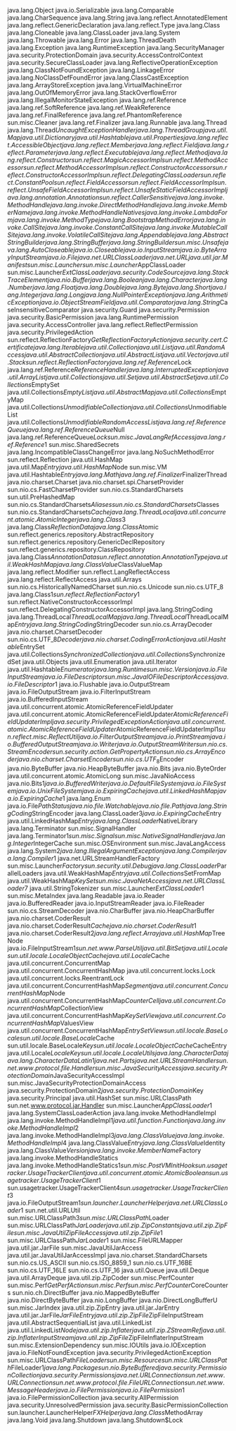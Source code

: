 java.lang.Object
java.io.Serializable
java.lang.Comparable
java.lang.CharSequence
java.lang.String
java.lang.reflect.AnnotatedElement
java.lang.reflect.GenericDeclaration
java.lang.reflect.Type
java.lang.Class
java.lang.Cloneable
java.lang.ClassLoader
java.lang.System
java.lang.Throwable
java.lang.Error
java.lang.ThreadDeath
java.lang.Exception
java.lang.RuntimeException
java.lang.SecurityManager
java.security.ProtectionDomain
java.security.AccessControlContext
java.security.SecureClassLoader
java.lang.ReflectiveOperationException
java.lang.ClassNotFoundException
java.lang.LinkageError
java.lang.NoClassDefFoundError
java.lang.ClassCastException
java.lang.ArrayStoreException
java.lang.VirtualMachineError
java.lang.OutOfMemoryError
java.lang.StackOverflowError
java.lang.IllegalMonitorStateException
java.lang.ref.Reference
java.lang.ref.SoftReference
java.lang.ref.WeakReference
java.lang.ref.FinalReference
java.lang.ref.PhantomReference
sun.misc.Cleaner
java.lang.ref.Finalizer
java.lang.Runnable
java.lang.Thread
java.lang.Thread$UncaughtExceptionHandler
java.lang.ThreadGroup
java.util.Map
java.util.Dictionary
java.util.Hashtable
java.util.Properties
java.lang.reflect.AccessibleObject
java.lang.reflect.Member
java.lang.reflect.Field
java.lang.reflect.Parameter
java.lang.reflect.Executable
java.lang.reflect.Method
java.lang.reflect.Constructor
sun.reflect.MagicAccessorImpl
sun.reflect.MethodAccessor
sun.reflect.MethodAccessorImpl
sun.reflect.ConstructorAccessor
sun.reflect.ConstructorAccessorImpl
sun.reflect.DelegatingClassLoader
sun.reflect.ConstantPool
sun.reflect.FieldAccessor
sun.reflect.FieldAccessorImpl
sun.reflect.UnsafeFieldAccessorImpl
sun.reflect.UnsafeStaticFieldAccessorImpl
java.lang.annotation.Annotation
sun.reflect.CallerSensitive
java.lang.invoke.MethodHandle
java.lang.invoke.DirectMethodHandle
java.lang.invoke.MemberName
java.lang.invoke.MethodHandleNatives
java.lang.invoke.LambdaForm
java.lang.invoke.MethodType
java.lang.BootstrapMethodError
java.lang.invoke.CallSite
java.lang.invoke.ConstantCallSite
java.lang.invoke.MutableCallSite
java.lang.invoke.VolatileCallSite
java.lang.Appendable
java.lang.AbstractStringBuilder
java.lang.StringBuffer
java.lang.StringBuilder
sun.misc.Unsafe
java.lang.AutoCloseable
java.io.Closeable
java.io.InputStream
java.io.ByteArrayInputStream
java.io.File
java.net.URLClassLoader
java.net.URL
java.util.jar.Manifest
sun.misc.Launcher
sun.misc.Launcher$AppClassLoader
sun.misc.Launcher$ExtClassLoader
java.security.CodeSource
java.lang.StackTraceElement
java.nio.Buffer
java.lang.Boolean
java.lang.Character
java.lang.Number
java.lang.Float
java.lang.Double
java.lang.Byte
java.lang.Short
java.lang.Integer
java.lang.Long
java.lang.NullPointerException
java.lang.ArithmeticException
java.io.ObjectStreamField
java.util.Comparator
java.lang.String$CaseInsensitiveComparator
java.security.Guard
java.security.Permission
java.security.BasicPermission
java.lang.RuntimePermission
java.security.AccessController
java.lang.reflect.ReflectPermission
java.security.PrivilegedAction
sun.reflect.ReflectionFactory$GetReflectionFactoryAction
java.security.cert.Certificate
java.lang.Iterable
java.util.Collection
java.util.List
java.util.RandomAccess
java.util.AbstractCollection
java.util.AbstractList
java.util.Vector
java.util.Stack
sun.reflect.ReflectionFactory
java.lang.ref.Reference$Lock
java.lang.ref.Reference$ReferenceHandler
java.lang.InterruptedException
java.util.ArrayList
java.util.Collections
java.util.Set
java.util.AbstractSet
java.util.Collections$EmptySet
java.util.Collections$EmptyList
java.util.AbstractMap
java.util.Collections$EmptyMap
java.util.Collections$UnmodifiableCollection
java.util.Collections$UnmodifiableList
java.util.Collections$UnmodifiableRandomAccessList
java.lang.ref.ReferenceQueue
java.lang.ref.ReferenceQueue$Null
java.lang.ref.ReferenceQueue$Lock
sun.misc.JavaLangRefAccess
java.lang.ref.Reference$1
sun.misc.SharedSecrets
java.lang.IncompatibleClassChangeError
java.lang.NoSuchMethodError
sun.reflect.Reflection
java.util.HashMap
java.util.Map$Entry
java.util.HashMap$Node
sun.misc.VM
java.util.Hashtable$Entry
java.lang.Math
java.lang.ref.Finalizer$FinalizerThread
java.nio.charset.Charset
java.nio.charset.spi.CharsetProvider
sun.nio.cs.FastCharsetProvider
sun.nio.cs.StandardCharsets
sun.util.PreHashedMap
sun.nio.cs.StandardCharsets$Aliases
sun.nio.cs.StandardCharsets$Classes
sun.nio.cs.StandardCharsets$Cache
java.lang.ThreadLocal
java.util.concurrent.atomic.AtomicInteger
java.lang.Class$3
java.lang.Class$ReflectionData
java.lang.Class$Atomic
sun.reflect.generics.repository.AbstractRepository
sun.reflect.generics.repository.GenericDeclRepository
sun.reflect.generics.repository.ClassRepository
java.lang.Class$AnnotationData
sun.reflect.annotation.AnnotationType
java.util.WeakHashMap
java.lang.ClassValue$ClassValueMap
java.lang.reflect.Modifier
sun.reflect.LangReflectAccess
java.lang.reflect.ReflectAccess
java.util.Arrays
sun.nio.cs.HistoricallyNamedCharset
sun.nio.cs.Unicode
sun.nio.cs.UTF_8
java.lang.Class$1
sun.reflect.ReflectionFactory$1
sun.reflect.NativeConstructorAccessorImpl
sun.reflect.DelegatingConstructorAccessorImpl
java.lang.StringCoding
java.lang.ThreadLocal$ThreadLocalMap
java.lang.ThreadLocal$ThreadLocalMap$Entry
java.lang.StringCoding$StringDecoder
sun.nio.cs.ArrayDecoder
java.nio.charset.CharsetDecoder
sun.nio.cs.UTF_8$Decoder
java.nio.charset.CodingErrorAction
java.util.Hashtable$EntrySet
java.util.Collections$SynchronizedCollection
java.util.Collections$SynchronizedSet
java.util.Objects
java.util.Enumeration
java.util.Iterator
java.util.Hashtable$Enumerator
java.lang.Runtime
sun.misc.Version
java.io.FileInputStream
java.io.FileDescriptor
sun.misc.JavaIOFileDescriptorAccess
java.io.FileDescriptor$1
java.io.Flushable
java.io.OutputStream
java.io.FileOutputStream
java.io.FilterInputStream
java.io.BufferedInputStream
java.util.concurrent.atomic.AtomicReferenceFieldUpdater
java.util.concurrent.atomic.AtomicReferenceFieldUpdater$AtomicReferenceFieldUpdaterImpl
java.security.PrivilegedExceptionAction
java.util.concurrent.atomic.AtomicReferenceFieldUpdater$AtomicReferenceFieldUpdaterImpl$1
sun.reflect.misc.ReflectUtil
java.io.FilterOutputStream
java.io.PrintStream
java.io.BufferedOutputStream
java.io.Writer
java.io.OutputStreamWriter
sun.nio.cs.StreamEncoder
sun.security.action.GetPropertyAction
sun.nio.cs.ArrayEncoder
java.nio.charset.CharsetEncoder
sun.nio.cs.UTF_8$Encoder
java.nio.ByteBuffer
java.nio.HeapByteBuffer
java.nio.Bits
java.nio.ByteOrder
java.util.concurrent.atomic.AtomicLong
sun.misc.JavaNioAccess
java.nio.Bits$1
java.io.BufferedWriter
java.io.DefaultFileSystem
java.io.FileSystem
java.io.UnixFileSystem
java.io.ExpiringCache
java.util.LinkedHashMap
java.io.ExpiringCache$1
java.lang.Enum
java.io.File$PathStatus
java.nio.file.Watchable
java.nio.file.Path
java.lang.StringCoding$StringEncoder
java.lang.ClassLoader$3
java.io.ExpiringCache$Entry
java.util.LinkedHashMap$Entry
java.lang.ClassLoader$NativeLibrary
java.lang.Terminator
sun.misc.SignalHandler
java.lang.Terminator$1
sun.misc.Signal
sun.misc.NativeSignalHandler
java.lang.Integer$IntegerCache
sun.misc.OSEnvironment
sun.misc.JavaLangAccess
java.lang.System$2
java.lang.IllegalArgumentException
java.lang.Compiler
java.lang.Compiler$1
java.net.URLStreamHandlerFactory
sun.misc.Launcher$Factory
sun.security.util.Debug
java.lang.ClassLoader$ParallelLoaders
java.util.WeakHashMap$Entry
java.util.Collections$SetFromMap
java.util.WeakHashMap$KeySet
sun.misc.JavaNetAccess
java.net.URLClassLoader$7
java.util.StringTokenizer
sun.misc.Launcher$ExtClassLoader$1
sun.misc.MetaIndex
java.lang.Readable
java.io.Reader
java.io.BufferedReader
java.io.InputStreamReader
java.io.FileReader
sun.nio.cs.StreamDecoder
java.nio.CharBuffer
java.nio.HeapCharBuffer
java.nio.charset.CoderResult
java.nio.charset.CoderResult$Cache
java.nio.charset.CoderResult$1
java.nio.charset.CoderResult$2
java.lang.reflect.Array
java.util.HashMap$TreeNode
java.io.FileInputStream$1
sun.net.www.ParseUtil
java.util.BitSet
java.util.Locale
sun.util.locale.LocaleObjectCache
java.util.Locale$Cache
java.util.concurrent.ConcurrentMap
java.util.concurrent.ConcurrentHashMap
java.util.concurrent.locks.Lock
java.util.concurrent.locks.ReentrantLock
java.util.concurrent.ConcurrentHashMap$Segment
java.util.concurrent.ConcurrentHashMap$Node
java.util.concurrent.ConcurrentHashMap$CounterCell
java.util.concurrent.ConcurrentHashMap$CollectionView
java.util.concurrent.ConcurrentHashMap$KeySetView
java.util.concurrent.ConcurrentHashMap$ValuesView
java.util.concurrent.ConcurrentHashMap$EntrySetView
sun.util.locale.BaseLocale
sun.util.locale.BaseLocale$Cache
sun.util.locale.BaseLocale$Key
sun.util.locale.LocaleObjectCache$CacheEntry
java.util.Locale$LocaleKey
sun.util.locale.LocaleUtils
java.lang.CharacterData
java.lang.CharacterDataLatin1
java.net.Parts
java.net.URLStreamHandler
sun.net.www.protocol.file.Handler
sun.misc.JavaSecurityAccess
java.security.ProtectionDomain$JavaSecurityAccessImpl
sun.misc.JavaSecurityProtectionDomainAccess
java.security.ProtectionDomain$2
java.security.ProtectionDomain$Key
java.security.Principal
java.util.HashSet
sun.misc.URLClassPath
sun.net.www.protocol.jar.Handler
sun.misc.Launcher$AppClassLoader$1
java.lang.SystemClassLoaderAction
java.lang.invoke.MethodHandleImpl
java.lang.invoke.MethodHandleImpl$1
java.util.function.Function
java.lang.invoke.MethodHandleImpl$2
java.lang.invoke.MethodHandleImpl$3
java.lang.ClassValue
java.lang.invoke.MethodHandleImpl$4
java.lang.ClassValue$Entry
java.lang.ClassValue$Identity
java.lang.ClassValue$Version
java.lang.invoke.MemberName$Factory
java.lang.invoke.MethodHandleStatics
java.lang.invoke.MethodHandleStatics$1
sun.misc.PostVMInitHook
sun.usagetracker.UsageTrackerClient
java.util.concurrent.atomic.AtomicBoolean
sun.usagetracker.UsageTrackerClient$1
sun.usagetracker.UsageTrackerClient$4
sun.usagetracker.UsageTrackerClient$3
java.io.FileOutputStream$1
sun.launcher.LauncherHelper
java.net.URLClassLoader$1
sun.net.util.URLUtil
sun.misc.URLClassPath$3
sun.misc.URLClassPath$Loader
sun.misc.URLClassPath$JarLoader
java.util.zip.ZipConstants
java.util.zip.ZipFile
sun.misc.JavaUtilZipFileAccess
java.util.zip.ZipFile$1
sun.misc.URLClassPath$JarLoader$1
sun.misc.FileURLMapper
java.util.jar.JarFile
sun.misc.JavaUtilJarAccess
java.util.jar.JavaUtilJarAccessImpl
java.nio.charset.StandardCharsets
sun.nio.cs.US_ASCII
sun.nio.cs.ISO_8859_1
sun.nio.cs.UTF_16BE
sun.nio.cs.UTF_16LE
sun.nio.cs.UTF_16
java.util.Queue
java.util.Deque
java.util.ArrayDeque
java.util.zip.ZipCoder
sun.misc.PerfCounter
sun.misc.Perf$GetPerfAction
sun.misc.Perf
sun.misc.PerfCounter$CoreCounters
sun.nio.ch.DirectBuffer
java.nio.MappedByteBuffer
java.nio.DirectByteBuffer
java.nio.LongBuffer
java.nio.DirectLongBufferU
sun.misc.JarIndex
java.util.zip.ZipEntry
java.util.jar.JarEntry
java.util.jar.JarFile$JarFileEntry
java.util.zip.ZipFile$ZipFileInputStream
java.util.AbstractSequentialList
java.util.LinkedList
java.util.LinkedList$Node
java.util.zip.Inflater
java.util.zip.ZStreamRef
java.util.zip.InflaterInputStream
java.util.zip.ZipFile$ZipFileInflaterInputStream
sun.misc.ExtensionDependency
sun.misc.IOUtils
java.io.IOException
java.io.FileNotFoundException
java.security.PrivilegedActionException
sun.misc.URLClassPath$FileLoader
sun.misc.Resource
sun.misc.URLClassPath$FileLoader$1
java.lang.Package
sun.nio.ByteBuffered
java.security.PermissionCollection
java.security.Permissions
java.net.URLConnection
sun.net.www.URLConnection
sun.net.www.protocol.file.FileURLConnection
sun.net.www.MessageHeader
java.io.FilePermission
java.io.FilePermission$1
java.io.FilePermissionCollection
java.security.AllPermission
java.security.UnresolvedPermission
java.security.BasicPermissionCollection
sun.launcher.LauncherHelper$FXHelper
java.lang.Class$MethodArray
java.lang.Void
java.lang.Shutdown
java.lang.Shutdown$Lock

